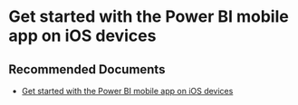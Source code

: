   <properties
	pageTitle="ios"
	description="ios"
	service="microsoft.PowerBIDedicated"
	resource="capacities"
	authors="pjfreitas"
	ms.author="pfreitas"	
	displayOrder="310"
	selfHelpType="generic"
	supportTopicIds="32628112"
	productPesIds="16334"
	cloudEnvironments="public, MoonCake, fairfax" 
	articleId="17cfc0ae-e6cc-c46b-3812-4121f44c7668"
	ownershipId="ASEP_ContentService_Placeholder"
/>

# Get started with the Power BI mobile app on iOS devices

## **Recommended Documents**

* [Get started with the Power BI mobile app on iOS devices](https://docs.microsoft.com/power-bi/consumer/mobile/mobile-iphone-app-get-started)
